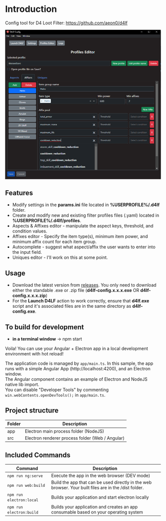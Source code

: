 
# Introduction

Config tool for D4 Loot Filter: https://github.com/aeon0/d4lf

![Alt text](/src/assets/thumbnail.png)


## Features
- Modify settings in the **params.ini** file located in **%USERPROFILE%/.d4lf** folder.
- Create and modify new and existing filter profiles files (.yaml) located in **%USERPROFILE%/.d4lf/profiles**.
- Aspects & Affixes editor - manipulate the aspect keys, threshold, and condition values.
- Affixes editor - Specify the item type(s), minimum item power, and minimum affix count for each item group.
- Autocomplete - suggest what aspect/affix the user wants to enter into the input field.
- Uniques editor - I'll work on this at some point.

## Usage
- Download the latest version from [releases](https://github.com/kvo189/d4lf-config/releases). You only need to download either the standable .exe or .zip file (**d4lf-config.x.x.x.exe** OR **d4lf-config.x.x.x.zip**)
- For the **Launch D4LF** action to work correctly, ensure that **d4lf.exe** script and it's associated files are in the same directory as **d4lf-config.exe**.


## To build for development

- **in a terminal window** -> npm start

Voila! You can use your Angular + Electron app in a local development environment with hot reload!

The application code is managed by `app/main.ts`. In this sample, the app runs with a simple Angular App (http://localhost:4200), and an Electron window. \
The Angular component contains an example of Electron and NodeJS native lib import. \
You can disable "Developer Tools" by commenting `win.webContents.openDevTools();` in `app/main.ts`.

## Project structure

| Folder | Description                                      |
|--------|--------------------------------------------------|
| app    | Electron main process folder (NodeJS)            |
| src    | Electron renderer process folder (Web / Angular) |

## Included Commands

| Command                  | Description                                                                                           |
|--------------------------|-------------------------------------------------------------------------------------------------------|
| `npm run ng:serve`       | Execute the app in the web browser (DEV mode)                                                         |
| `npm run web:build`      | Build the app that can be used directly in the web browser. Your built files are in the /dist folder. |
| `npm run electron:local` | Builds your application and start electron locally                                                    |
| `npm run electron:build` | Builds your application and creates an app consumable based on your operating system                  |


